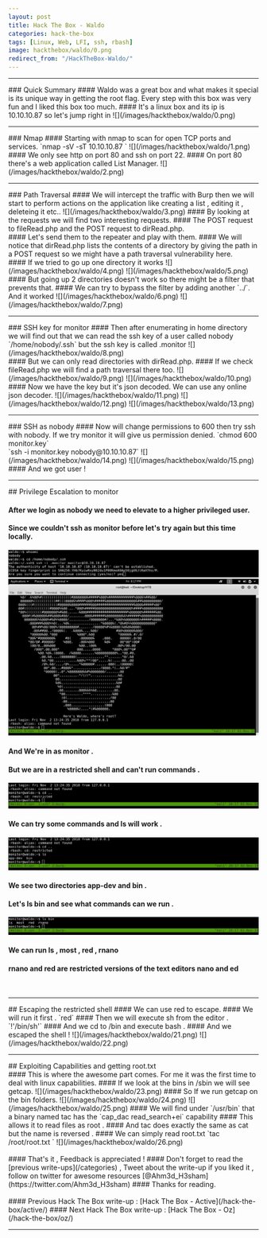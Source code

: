 ```yaml
---
layout: post
title: Hack The Box - Waldo
categories: hack-the-box
tags: [Linux, Web, LFI, ssh, rbash]
image: hackthebox/waldo/0.png
redirect_from: "/HackTheBox-Waldo/"
---
```


<hr>
### Quick Summary
#### Waldo was a great box and what makes it special is its unique way in getting the root flag. Every step with this box was very fun and I liked this box too much. 
#### It's a linux box and its ip is 10.10.10.87 so let's jump right in
![](/images/hackthebox/waldo/0.png)
<br>
<hr>
### Nmap
#### Starting with nmap to scan for open TCP ports and services.
`nmap -sV -sT 10.10.10.87 `
![](/images/hackthebox/waldo/1.png)
#### We only see http on port 80 and ssh on port 22.
#### On port 80 there's a web application called List Manager.
![](/images/hackthebox/waldo/2.png)
<hr>
### Path Traversal
#### We will intercept the traffic with Burp then we will start to perform actions on the application like creating a list , editing it , deleteing it etc..
![](/images/hackthebox/waldo/3.png)
#### By looking at the requests we will find two interesting requests.
#### The POST request to fileRead.php and the POST request to dirRead.php.
<br>
#### Let's send them to the repeater and play with them.
#### We will notice that dirRead.php lists the contents of a directory by giving the path in a POST request so we might have a path traversal vulnerability here.
<br> 
#### If we tried to go up one directory it works
![](/images/hackthebox/waldo/4.png)
![](/images/hackthebox/waldo/5.png)
#### But going up 2 directories doesn't work so there might be a filter that prevents that.
#### We can try to bypass the filter by adding another `../`. And it worked
![](/images/hackthebox/waldo/6.png)
![](/images/hackthebox/waldo/7.png)
<hr>
### SSH key for monitor
#### Then after enumerating in home directory we will find out that we can read the ssh key of a user called nobody `/home/nobody/.ssh` but the ssh key  is called .monitor 
![](/images/hackthebox/waldo/8.png)
<br>
#### But we can only read directories with dirRead.php. 
#### If we check fileRead.php we will find a path traversal there too.
![](/images/hackthebox/waldo/9.png)
![](/images/hackthebox/waldo/10.png)
<br>
#### Now we have the key but it's json decoded. We can use any online json decoder.
![](/images/hackthebox/waldo/11.png)
![](/images/hackthebox/waldo/12.png)
![](/images/hackthebox/waldo/13.png)
<br>
<hr>
### SSH as nobody 
#### Now will change permissions to 600 then try ssh with nobody. If we try monitor it will give us permission denied.
`chmod 600 monitor.key`
<br>
`ssh -i monitor.key nobody@10.10.10.87`
![](/images/hackthebox/waldo/14.png)
![](/images/hackthebox/waldo/15.png)
#### And we got user !
<br>
<hr>
## Privilege Escalation to monitor

#### After we login as nobody we need to elevate to a higher privileged user.
#### Since we couldn't ssh as monitor before let's try again but this time locally.
![](/images/hackthebox/waldo/16.png)
![](/images/hackthebox/waldo/17.png)
#### And We're in as monitor .
#### But we are in a restricted shell and can't run commands .
![](/images/hackthebox/waldo/18.png)
<br>
#### We can try some commands and ls will work . 
![](/images/hackthebox/waldo/19.png)
<br>
#### We see two directories app-dev and bin .
#### Let's ls bin and see what commands can we run .
![](/images/hackthebox/waldo/20.png)
#### We can run ls , most , red , rnano
#### rnano and red are restricted versions of the text editors nano and ed
<br>
<hr>
## Escaping the restricted shell
#### We can use red to escape.
#### We will run it first .
`red`
#### Then we will execute sh from the editor .
`!'/bin/sh'`
#### And we cd to /bin and execute bash .
#### And we escaped the shell !
![](/images/hackthebox/waldo/21.png)
![](/images/hackthebox/waldo/22.png)
<br>
<hr>
## Exploiting Capabilities and getting root.txt
<br>
#### This is where the awesome part comes. For me it was the first time to deal with linux capabilities.
#### If we look at the bins in /sbin we will see getcap.
![](/images/hackthebox/waldo/23.png)
#### So If we run getcap on the bin folders. 
![](/images/hackthebox/waldo/24.png)
![](/images/hackthebox/waldo/25.png)
#### We will find under `/usr/bin` that a binary named tac has the `cap_dac read_search+ei` capability 
#### This allows it to read files as root .
#### And tac does exactly the same as cat but the name is reversed . 
#### We can simply read root.txt 
`tac /root/root.txt `
![](/images/hackthebox/waldo/26.png)
<br>
<br>
#### That's it , Feedback is appreciated !
#### Don't forget to read the [previous write-ups](/categories) , Tweet about the write-up if you liked it , follow on twitter for awesome resources [@Ahm3d_H3sham](https://twitter.com/Ahm3d_H3sham)
#### Thanks for reading.
<br>
<br>
#### Previous Hack The Box write-up : [Hack The Box - Active](/hack-the-box/active/)
#### Next Hack The Box write-up : [Hack The Box - Oz](/hack-the-box/oz/)
<hr>

